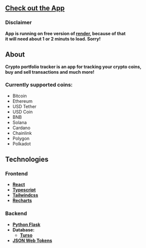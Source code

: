 ## <a href="https://crypto-portfolio-tracker-ojeq.onrender.com" target="_blank"> Check out the App </a>
### Disclaimer
**App is running on free version of <a href="https://render.com/" target="_blank">render</a>, because of that <br> it will need about 1 or 2 minuts to load. Sorry!**
## About
**Crypto portfolio tracker is an app for tracking your crypto coins,<br> buy and sell transactions and much more!**
### Currently supported coins:
- Bitcoin
- Ethereum
- USD Tether
- USD Coin
- BNB
- Solana
- Cardano
- Chainlink
- Polygon
- Polkadot
## Technologies
### Frontend
- **<a href="https://react.dev/" target="_blank">React</a>**
- **<a href="https://www.typescriptlang.org/" target="_blank">Typescript</a>**
- **<a href="https://tailwindcss.com/" target="_blank">Tailwindcss</a>**
- **<a href="https://recharts.org/en-US/" target="_blank">Recharts</a>**
### Backend
- **<a href="https://flask.palletsprojects.com/en/3.0.x/" target="_blank"> Python Flask</a>**
- **Database:**
  - **<a href="https://turso.tech/" target="_blank">Turso</a>**
- **<a href="https://jwt.io/" target="_blank">JSON Web Tokens</a>**
